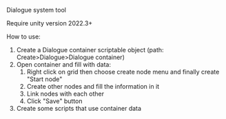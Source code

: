 Dialogue system tool

Require unity version 2022.3+ 

How to use:

1. Create a Dialogue container scriptable object (path: Create>Dialogue>Dialogue container)
2. Open container and fill with data:
    1. Right click on grid then choose create node menu and finally create "Start node"
    2. Create other nodes and fill the information in it
    3. Link nodes with each other
    4. Click "Save" button
3. Create some scripts that use container data

